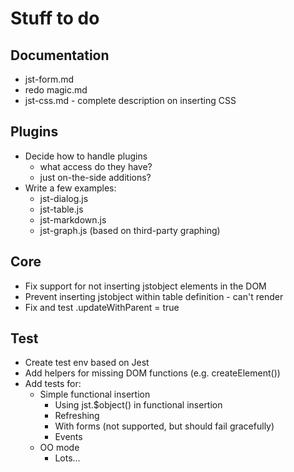 # Stuff to do

## Documentation

* jst-form.md
* redo magic.md
* jst-css.md - complete description on inserting CSS


## Plugins

* Decide how to handle plugins
  * what access do they have?
  * just on-the-side additions?
* Write a few examples:
  * jst-dialog.js
  * jst-table.js
  * jst-markdown.js
  * jst-graph.js (based on third-party graphing)


## Core

* Fix support for not inserting jstobject elements in the DOM
* Prevent inserting jstobject within table definition - can't render
* Fix and test .updateWithParent = true

## Test

* Create test env based on Jest
* Add helpers for missing DOM functions (e.g. createElement())
* Add tests for:
  * Simple functional insertion
    * Using jst.$object() in functional insertion
    * Refreshing
    * With forms (not supported, but should fail gracefully)
    * Events
  * OO mode
    * Lots...
  
